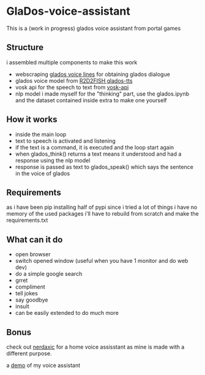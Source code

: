# GlaDos-voice-assistant
This is a (work in progress) glados voice assistant from portal games

## Structure
i assembled multiple components to make this work
- webscraping [glados voice lines](https://theportalwiki.com/wiki/GLaDOS_voice_lines) for obtaining glados dialogue
- glados voice model from [R2D2FISH glados-tts](https://github.com/R2D2FISH/glados-tts)
- vosk api for the speech to text from [vosk-api](https://github.com/alphacep/vosk-api)
- nlp model i made myself for the "thinking" part, use the glados.ipynb and the dataset contained inside extra to make one yourself

## How it works
- inside the main loop
- text to speech is activated and listening
- if the text is a command, it is executed and the loop start again
- when glados_think() returns a text means it understood and had a response using the nlp model
- response is passed as text to glados_speak() which says the sentence in the voice of glados

## Requirements 
as i have been pip installing half of pypi since i tried a lot of things i have no memory of the used packages i'll have to rebuild from scratch and make the requirements.txt

## What can it do
- open browser
- switch opened window (useful when you have 1 monitor and do web dev)
- do a simple google search
- grret
- compliment
- tell jokes
- say goodbye
- insult
- can be easily extended to do much more

## Bonus
check out [nerdaxic](https://github.com/nerdaxic/glados-voice-assistant) for a home voice assisstant as mine is made with a different purpose.

a  [demo](https://youtu.be/vGyWzCfpP4Q) of my voice assistant
